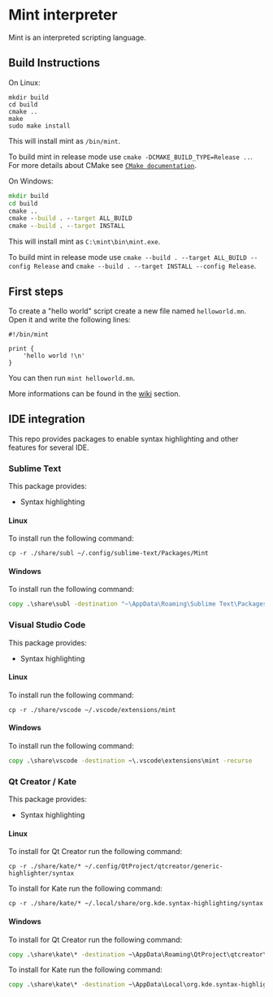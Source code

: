 # Mint interpreter

Mint is an interpreted scripting language.

## Build Instructions

On Linux:
```shell
mkdir build
cd build
cmake ..
make
sudo make install
```

This will install mint as `/bin/mint`.

To build mint in release mode use `cmake -DCMAKE_BUILD_TYPE=Release ..`.
For more details about CMake see [`CMake documentation`](https://cmake.org/).

On Windows:
```bat
mkdir build
cd build
cmake ..
cmake --build . --target ALL_BUILD
cmake --build . --target INSTALL
```

This will install mint as `C:\mint\bin\mint.exe`.

To build mint in release mode use `cmake --build . --target ALL_BUILD --config Release` and `cmake --build . --target INSTALL --config Release`.

## First steps

To create a "hello world" script create a new file named ``helloworld.mn``.
Open it and write the following lines:
```mint
#!/bin/mint

print {
    'hello world !\n'
}
```

You can then run `mint helloworld.mn`.

More informations can be found in the [wiki](https://github.com/Palamecia/mint/wiki) section.

## IDE integration

This repo provides packages to enable syntax highlighting and other features for several IDE.

### Sublime Text

This package provides:
* Syntax highlighting

#### Linux

To install run the following command:

```shell
cp -r ./share/subl ~/.config/sublime-text/Packages/Mint
```

#### Windows

To install run the following command:

```bat
copy .\share\subl -destination "~\AppData\Roaming\Sublime Text\Packages\Mint" -recurse
```

### Visual Studio Code

This package provides:
* Syntax highlighting

#### Linux

To install run the following command:

```shell
cp -r ./share/vscode ~/.vscode/extensions/mint
```

#### Windows

To install run the following command:

```bat
copy .\share\vscode -destination ~\.vscode\extensions\mint -recurse
```

### Qt Creator / Kate

This package provides:
* Syntax highlighting

#### Linux

To install for Qt Creator run the following command:

```shell
cp -r ./share/kate/* ~/.config/QtProject/qtcreator/generic-highlighter/syntax
```

To install for Kate run the following command:

```shell
cp -r ./share/kate/* ~/.local/share/org.kde.syntax-highlighting/syntax
```

#### Windows

To install for Qt Creator run the following command:

```bat
copy .\share\kate\* -destination ~\AppData\Roaming\QtProject\qtcreator\generic-highlighter\syntax -recurse
```

To install for Kate run the following command:

```bat
copy .\share\kate\* -destination ~\AppData\Local\org.kde.syntax-highlighting\syntax -recurse
```
